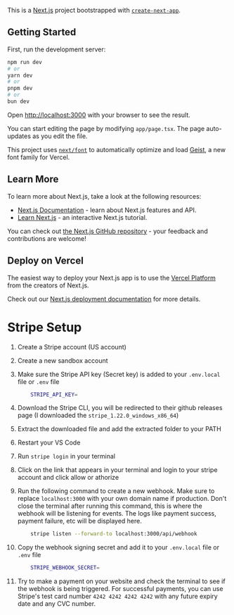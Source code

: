 This is a [Next.js](https://nextjs.org) project bootstrapped with [`create-next-app`](https://nextjs.org/docs/app/api-reference/cli/create-next-app).

## Getting Started

First, run the development server:

```bash
npm run dev
# or
yarn dev
# or
pnpm dev
# or
bun dev
```

Open [http://localhost:3000](http://localhost:3000) with your browser to see the result.

You can start editing the page by modifying `app/page.tsx`. The page auto-updates as you edit the file.

This project uses [`next/font`](https://nextjs.org/docs/app/building-your-application/optimizing/fonts) to automatically optimize and load [Geist](https://vercel.com/font), a new font family for Vercel.

## Learn More

To learn more about Next.js, take a look at the following resources:

- [Next.js Documentation](https://nextjs.org/docs) - learn about Next.js features and API.
- [Learn Next.js](https://nextjs.org/learn) - an interactive Next.js tutorial.

You can check out [the Next.js GitHub repository](https://github.com/vercel/next.js) - your feedback and contributions are welcome!

## Deploy on Vercel

The easiest way to deploy your Next.js app is to use the [Vercel Platform](https://vercel.com/new?utm_medium=default-template&filter=next.js&utm_source=create-next-app&utm_campaign=create-next-app-readme) from the creators of Next.js.

Check out our [Next.js deployment documentation](https://nextjs.org/docs/app/building-your-application/deploying) for more details.

# Stripe Setup

1. Create a Stripe account (US account)

2. Create a new sandbox account

3. Make sure the Stripe API key (Secret key) is added to your `.env.local` file or `.env` file

   ```bash
       STRIPE_API_KEY=
   ```

4. Download the Stripe CLI, you will be redirected to their github releases page
   (I downloaded the `stripe_1.22.0_windows_x86_64`)

5. Extract the downloaded file and add the extracted folder to your PATH

6. Restart your VS Code

7. Run `stripe login` in your terminal

8. Click on the link that appears in your terminal and login to your stripe account and click allow or athorize

9. Run the following command to create a new webhook. Make sure to replace `localhost:3000` with your own domain name if production. Don't close the terminal after running this command, this is where the webhook will be listening for events. The logs like payment success, payment failure, etc will be displayed here.

   ```bash
       stripe listen --forward-to localhost:3000/api/webhook
   ```

10. Copy the webhook signing secret and add it to your `.env.local` file or `.env` file

    ```bash
        STRIPE_WEBHOOK_SECRET=
    ```

11. Try to make a payment on your website and check the terminal to see if the webhook is being triggered. For successful payments, you can use Stripe's test card number `4242 4242 4242 4242` with any future expiry date and any CVC number.

